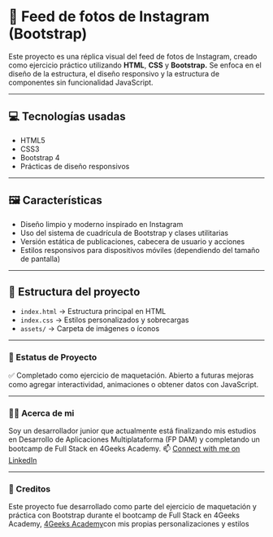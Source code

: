 # 📸 Feed de fotos de Instagram (Bootstrap)

Este proyecto es una réplica visual del feed de fotos de Instagram, creado como ejercicio práctico utilizando **HTML**, **CSS** y **Bootstrap.**
Se enfoca en el diseño de la estructura, el diseño responsivo y la estructura de componentes sin funcionalidad JavaScript.

---

## 💻 Tecnologías usadas

- HTML5  
- CSS3  
- Bootstrap 4  
- Prácticas de diseño responsivos

---

## 🖼️ Características

- Diseño limpio y moderno inspirado en Instagram 
- Uso del sistema de cuadrícula de Bootstrap y clases utilitarias 
- Versión estática de publicaciones, cabecera de usuario y acciones
- Estilos responsivos para dispositivos móviles (dependiendo del tamaño de pantalla)

---

## 📁 Estructura del proyecto

- `index.html` → Estructura principal en HTML
- `index.css` →  Estilos personalizados y sobrecargas
- `assets/` →  Carpeta de imágenes o íconos

---

### 📌 Estatus de Proyecto

✅ Completado como ejercicio de maquetación. Abierto a futuras mejoras como agregar interactividad, animaciones o obtener datos con JavaScript.

---

### 🙋‍♀️ Acerca de mi

Soy un desarrollador junior que actualmente está finalizando mis estudios en Desarrollo de Aplicaciones Multiplataforma (FP DAM) y completando un bootcamp de Full Stack en 4Geeks Academy.
📫  [Connect with me on LinkedIn](https://www.linkedin.com/in/nelcy-garc%C3%ADa-56b97111b/)


---

### 📝 Creditos

Este proyecto fue desarrollado como parte del ejercicio de maquetación y práctica con Bootstrap durante el bootcamp de Full Stack en 4Geeks Academy, [4Geeks Academy](https://4geeksacademy.com/)con mis propias personalizaciones y estilos
